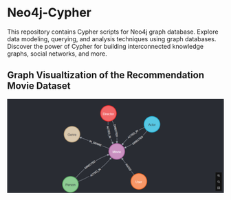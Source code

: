 # Neo4j-Cypher
This repository contains Cypher scripts for Neo4j graph database. Explore data modeling, querying, and analysis techniques using graph databases. Discover the power of Cypher for building interconnected knowledge graphs, social networks, and more.


## Graph Visualtization of the Recommendation Movie Dataset
<centre><img src="./assets//graph_visualization.png"></centre>
